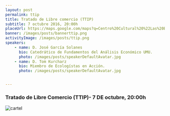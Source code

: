 ```yaml
---
layout: post
permalink: ttip  
title: Tratado de Libre comercio (TTIP)  
subtitle: 7 octubre 2016, 20:00h  
placeUrl: https://maps.google.com/maps?q=Centro%20Cultural%20%22Las%20Balsas%22&t=&z=13  
banner: /images/posts/bannerttip.png
activityImage: /images/posts/ttip.png
speakers: 
    - name: D. José García Solanes
      bio: Catedrático de Fundamentos del Análisis Económico UMU.
      photo: /images/posts/speakerDefaultAvatar.jpg
    - name: D. Tom Kurcharz
      bio: Miembro de Ecologístas en Acción.
      photo: /images/posts/speakerDefaultAvatar.jpg


---
```


### Tratado de Libre Comercio (TTIP)- 7 DE octubre, 20:00h


![cartel](/images/posts/ttip.jpg)


